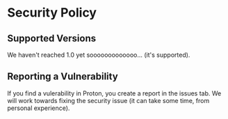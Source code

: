 # Security Policy

## Supported Versions

We haven't reached 1.0 yet sooooooooooooo... (it's supported).

## Reporting a Vulnerability

If you find a vulerability in Proton, you create a report in the issues tab. We will work towards fixing the security issue (it can take some time, from personal experience).
